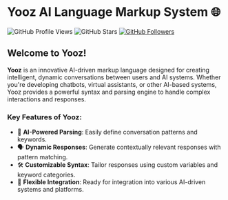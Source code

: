 # Yooz AI Language Markup System 🌐

![GitHub Profile Views](https://komarev.com/ghpvc/?username=ai-yooz&style=flat-square&color=blue)
![GitHub Stars](https://img.shields.io/github/stars/ai-yooz?style=flat-square)
[![GitHub Followers](https://img.shields.io/github/followers/ai-yooz?style=social)](https://github.com/ai-yooz?tab=followers)

## Welcome to Yooz!

**Yooz** is an innovative AI-driven markup language designed for creating intelligent, dynamic conversations between users and AI systems. Whether you're developing chatbots, virtual assistants, or other AI-based systems, Yooz provides a powerful syntax and parsing engine to handle complex interactions and responses.

### Key Features of Yooz:
- 🧠 **AI-Powered Parsing**: Easily define conversation patterns and keywords.
- 🗣 **Dynamic Responses**: Generate contextually relevant responses with pattern matching.
- 🛠 **Customizable Syntax**: Tailor responses using custom variables and keyword categories.
- 🔗 **Flexible Integration**: Ready for integration into various AI-driven systems and platforms.
